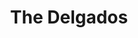 ---
title: "The Delgados"
summary: "Scottish indie rock band from Motherwell, North Lanarkshire. The band was composed of Alun Woodward , Stewart Henderson , Paul Savage and Emma Pollock . Label: . Founded 1994 - split on 8th April 2005. The band reformed in June 2022 after a 17-year hiatus, keeping the same lineup."
slug: "the-delgados"
image: "the-delgados.jpg"
apple_music_artist_url: "https://music.apple.com/gb/artist/the-delgados/3026615"
wikipedia_url: "https://en.wikipedia.org/wiki/The_Delgados"
---